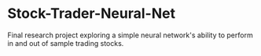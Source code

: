 # Stock-Trader-Neural-Net
Final research project exploring a simple neural network's ability to perform in and out of sample trading stocks.
